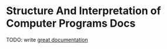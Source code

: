 # Structure And Interpretation of Computer Programs Docs

TODO: write [great documentation](http://jacobian.org/writing/what-to-write/)
